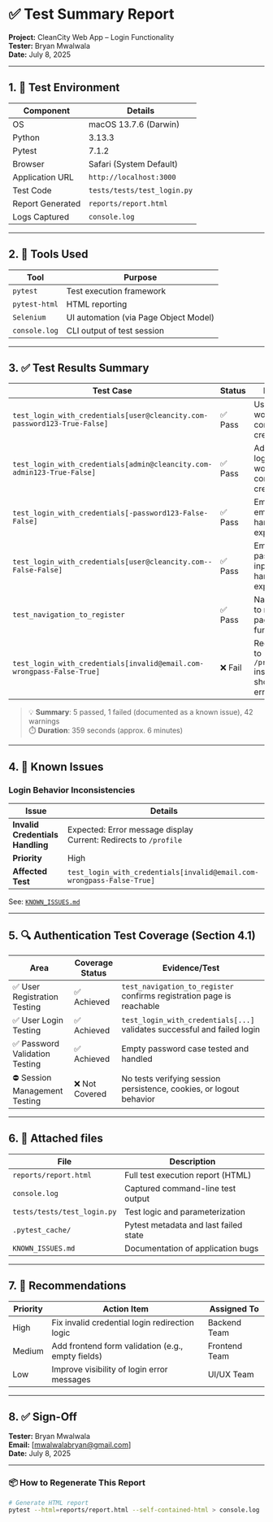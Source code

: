 # ✅ Test Summary Report

**Project:** CleanCity Web App – Login Functionality  
**Tester:** Bryan Mwalwala  
**Date:** July 8, 2025  

---

## 1. 🔧 Test Environment

| Component           | Details                                |
|---------------------|----------------------------------------|
| OS                  | macOS 13.7.6 (Darwin)                  |
| Python              | 3.13.3                                 |
| Pytest              | 7.1.2                                  |
| Browser             | Safari (System Default)                |
| Application URL     | `http://localhost:3000`                |
| Test Code           | `tests/tests/test_login.py`            |
| Report Generated    | `reports/report.html`                  |
| Logs Captured       | `console.log`                          |

---

## 2. 🧪 Tools Used

| Tool              | Purpose                                |
|-------------------|----------------------------------------|
| `pytest`          | Test execution framework               |
| `pytest-html`     | HTML reporting                         |
| `Selenium`        | UI automation (via Page Object Model)  |
| `console.log`     | CLI output of test session             |

---

## 3. ✅ Test Results Summary

| Test Case                                                                 | Status  | Notes                                                |
|---------------------------------------------------------------------------|---------|------------------------------------------------------|
| `test_login_with_credentials[user@cleancity.com-password123-True-False]` | ✅ Pass | User login works with correct credentials            |
| `test_login_with_credentials[admin@cleancity.com-admin123-True-False]`   | ✅ Pass | Admin login works with correct credentials           |
| `test_login_with_credentials[-password123-False-False]`                  | ✅ Pass | Empty email input handled as expected                |
| `test_login_with_credentials[user@cleancity.com--False-False]`           | ✅ Pass | Empty password input handled as expected             |
| `test_navigation_to_register`                                            | ✅ Pass | Navigation to register page is functional            |
| `test_login_with_credentials[invalid@email.com-wrongpass-False-True]`    | ❌ Fail | Redirects to `/profile` instead of showing error     |

> 💡 **Summary**: 5 passed, 1 failed (documented as a known issue), 42 warnings  
> ⏱️ **Duration**: 359 seconds (approx. 6 minutes)

---

## 4. 🚨 Known Issues

### Login Behavior Inconsistencies

| Issue                             | Details                                                                 |
|----------------------------------|-------------------------------------------------------------------------|
| **Invalid Credentials Handling** | Expected: Error message display<br>Current: Redirects to `/profile`     |
| **Priority**                     | High                                                                   |
| **Affected Test**                | `test_login_with_credentials[invalid@email.com-wrongpass-False-True]` |

See: [`KNOWN_ISSUES.md`](./KNOWN_ISSUES.md)

---

## 5. 🔍 Authentication Test Coverage (Section 4.1)

| Area                            | Coverage Status | Evidence/Test                           |
|----------------------------------|------------------|------------------------------------------|
| ✅ User Registration Testing     | ✅ Achieved      | `test_navigation_to_register` confirms registration page is reachable |
| ✅ User Login Testing           | ✅ Achieved      | `test_login_with_credentials[...]` validates successful and failed login |
| ✅ Password Validation Testing  | ✅ Achieved      | Empty password case tested and handled   |
| ⛔ Session Management Testing    | ❌ Not Covered   | No tests verifying session persistence, cookies, or logout behavior |

---

## 6. 📁 Attached files

| File                         | Description                              |
|------------------------------|------------------------------------------|
| `reports/report.html`        | Full test execution report (HTML)        |
| `console.log`                | Captured command-line test output        |
| `tests/tests/test_login.py`  | Test logic and parameterization          |
| `.pytest_cache/`             | Pytest metadata and last failed state    |
| `KNOWN_ISSUES.md`            | Documentation of application bugs        |

---

## 7. 📌 Recommendations

| Priority | Action Item                                      | Assigned To    |
|----------|--------------------------------------------------|----------------|
| High     | Fix invalid credential login redirection logic   | Backend Team   |
| Medium   | Add frontend form validation (e.g., empty fields)| Frontend Team  |
| Low      | Improve visibility of login error messages        | UI/UX Team     |

---

## 8. ✅ Sign-Off

**Tester:** Bryan Mwalwala  
**Email:** [mwalwalabryan@gmail.com]  
**Date:** July 8, 2025

---

### 📦 How to Regenerate This Report

```bash
# Generate HTML report
pytest --html=reports/report.html --self-contained-html > console.log
